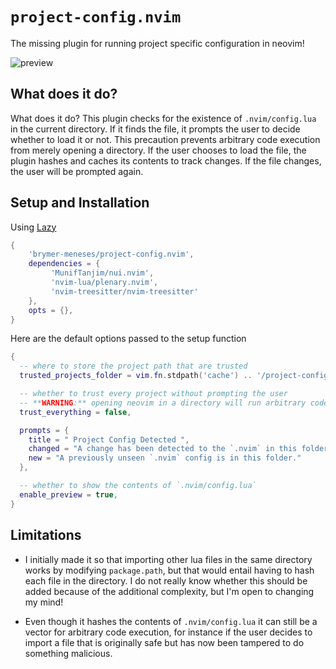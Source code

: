 # `project-config.nvim`

The missing plugin for running project specific configuration in neovim!

![preview](https://github.com/user-attachments/assets/48d08838-4907-458b-bb2f-981331e9774d)

## What does it do?

What does it do? This plugin checks for the existence of `.nvim/config.lua` in
the current directory. If it finds the file, it prompts the user to decide
whether to load it or not. This precaution prevents arbitrary code execution
from merely opening a directory. If the user chooses to load the file, the
plugin hashes and caches its contents to track changes. If the file changes,
the user will be prompted again.

## Setup and Installation

Using [Lazy](https://github.com/folke/lazy.nvim)

```lua
{ 
    'brymer-meneses/project-config.nvim',
    dependencies = {
         'MunifTanjim/nui.nvim',
         'nvim-lua/plenary.nvim', 
         'nvim-treesitter/nvim-treesitter'
    },
    opts = {},
}
```

Here are the default options passed to the setup function

```lua
{
  -- where to store the project path that are trusted
  trusted_projects_folder = vim.fn.stdpath('cache') .. '/project-config.csv',

  -- whether to trust every project without prompting the user
  -- **WARNING:** opening neovim in a directory will run arbitrary code automatically
  trust_everything = false,

  prompts = {
    title = " Project Config Detected ",
    changed = "A change has been detected to the `.nvim` in this folder.",
    new = "A previously unseen `.nvim` config is in this folder."
  },

  -- whether to show the contents of `.nvim/config.lua`
  enable_preview = true,
}
```

## Limitations

- I initially made it so that importing other lua files in the
same directory works by modifying `package.path`, but that would entail
having to hash each file in the directory. I do not really know whether 
this should be added because of the additional complexity, but I'm open to
changing my mind!

- Even though it hashes the contents of `.nvim/config.lua` it can still be a vector for
arbitrary code execution, for instance if the user decides to import a file
that is originally safe but has now been tampered to do something
malicious.

